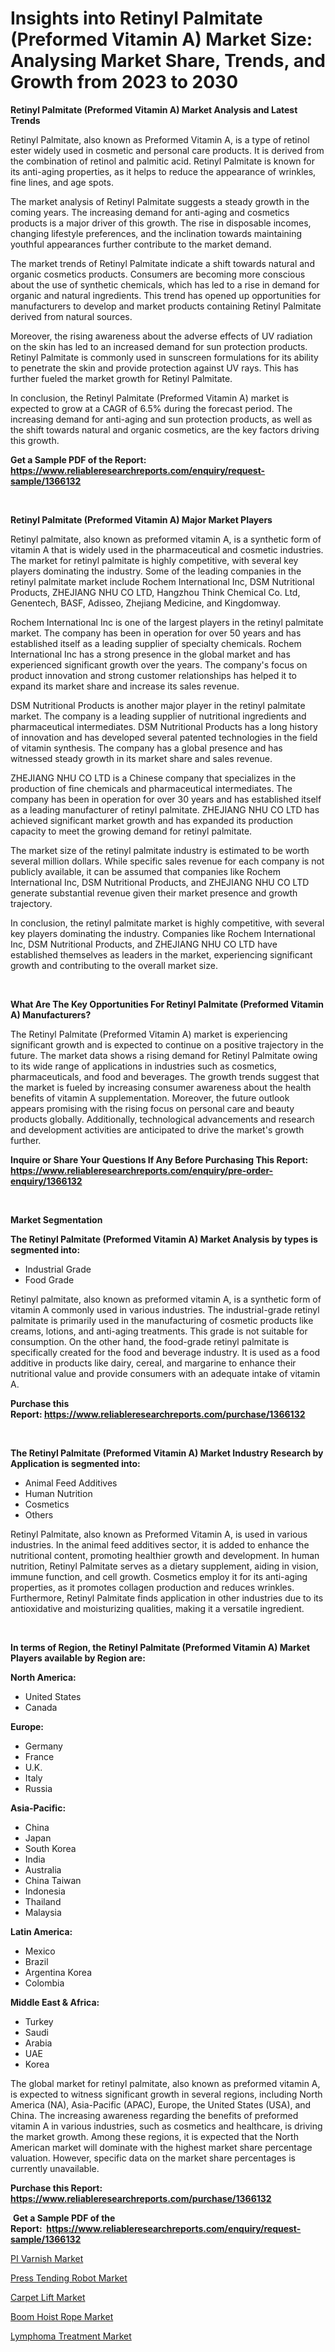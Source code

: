 <p><h1>Insights into Retinyl Palmitate (Preformed Vitamin A) Market Size: Analysing Market Share, Trends, and Growth from 2023 to 2030</h1></p><p><strong>Retinyl Palmitate (Preformed Vitamin A) Market Analysis and Latest Trends</strong></p>
<p><p>Retinyl Palmitate, also known as Preformed Vitamin A, is a type of retinol ester widely used in cosmetic and personal care products. It is derived from the combination of retinol and palmitic acid. Retinyl Palmitate is known for its anti-aging properties, as it helps to reduce the appearance of wrinkles, fine lines, and age spots.</p><p>The market analysis of Retinyl Palmitate suggests a steady growth in the coming years. The increasing demand for anti-aging and cosmetics products is a major driver of this growth. The rise in disposable incomes, changing lifestyle preferences, and the inclination towards maintaining youthful appearances further contribute to the market demand.</p><p>The market trends of Retinyl Palmitate indicate a shift towards natural and organic cosmetics products. Consumers are becoming more conscious about the use of synthetic chemicals, which has led to a rise in demand for organic and natural ingredients. This trend has opened up opportunities for manufacturers to develop and market products containing Retinyl Palmitate derived from natural sources.</p><p>Moreover, the rising awareness about the adverse effects of UV radiation on the skin has led to an increased demand for sun protection products. Retinyl Palmitate is commonly used in sunscreen formulations for its ability to penetrate the skin and provide protection against UV rays. This has further fueled the market growth for Retinyl Palmitate.</p><p>In conclusion, the Retinyl Palmitate (Preformed Vitamin A) market is expected to grow at a CAGR of 6.5% during the forecast period. The increasing demand for anti-aging and sun protection products, as well as the shift towards natural and organic cosmetics, are the key factors driving this growth.</p></p>
<p><strong>Get a Sample PDF of the Report:&nbsp; <a href="https://www.reliableresearchreports.com/enquiry/request-sample/1366132">https://www.reliableresearchreports.com/enquiry/request-sample/1366132</a></strong></p>
<p>&nbsp;</p>
<p><strong>Retinyl Palmitate (Preformed Vitamin A) Major Market Players</strong></p>
<p><p>Retinyl palmitate, also known as preformed vitamin A, is a synthetic form of vitamin A that is widely used in the pharmaceutical and cosmetic industries. The market for retinyl palmitate is highly competitive, with several key players dominating the industry. Some of the leading companies in the retinyl palmitate market include Rochem International Inc, DSM Nutritional Products, ZHEJIANG NHU CO LTD, Hangzhou Think Chemical Co. Ltd, Genentech, BASF, Adisseo, Zhejiang Medicine, and Kingdomway.</p><p>Rochem International Inc is one of the largest players in the retinyl palmitate market. The company has been in operation for over 50 years and has established itself as a leading supplier of specialty chemicals. Rochem International Inc has a strong presence in the global market and has experienced significant growth over the years. The company's focus on product innovation and strong customer relationships has helped it to expand its market share and increase its sales revenue.</p><p>DSM Nutritional Products is another major player in the retinyl palmitate market. The company is a leading supplier of nutritional ingredients and pharmaceutical intermediates. DSM Nutritional Products has a long history of innovation and has developed several patented technologies in the field of vitamin synthesis. The company has a global presence and has witnessed steady growth in its market share and sales revenue.</p><p>ZHEJIANG NHU CO LTD is a Chinese company that specializes in the production of fine chemicals and pharmaceutical intermediates. The company has been in operation for over 30 years and has established itself as a leading manufacturer of retinyl palmitate. ZHEJIANG NHU CO LTD has achieved significant market growth and has expanded its production capacity to meet the growing demand for retinyl palmitate.</p><p>The market size of the retinyl palmitate industry is estimated to be worth several million dollars. While specific sales revenue for each company is not publicly available, it can be assumed that companies like Rochem International Inc, DSM Nutritional Products, and ZHEJIANG NHU CO LTD generate substantial revenue given their market presence and growth trajectory.</p><p>In conclusion, the retinyl palmitate market is highly competitive, with several key players dominating the industry. Companies like Rochem International Inc, DSM Nutritional Products, and ZHEJIANG NHU CO LTD have established themselves as leaders in the market, experiencing significant growth and contributing to the overall market size.</p></p>
<p>&nbsp;</p>
<p><strong>What Are The Key Opportunities For Retinyl Palmitate (Preformed Vitamin A) Manufacturers?</strong></p>
<p><p>The Retinyl Palmitate (Preformed Vitamin A) market is experiencing significant growth and is expected to continue on a positive trajectory in the future. The market data shows a rising demand for Retinyl Palmitate owing to its wide range of applications in industries such as cosmetics, pharmaceuticals, and food and beverages. The growth trends suggest that the market is fueled by increasing consumer awareness about the health benefits of vitamin A supplementation. Moreover, the future outlook appears promising with the rising focus on personal care and beauty products globally. Additionally, technological advancements and research and development activities are anticipated to drive the market's growth further.</p></p>
<p><strong>Inquire or Share Your Questions If Any Before Purchasing This Report: <a href="https://www.reliableresearchreports.com/enquiry/pre-order-enquiry/1366132">https://www.reliableresearchreports.com/enquiry/pre-order-enquiry/1366132</a></strong></p>
<p>&nbsp;</p>
<p><strong>Market Segmentation</strong></p>
<p><strong>The Retinyl Palmitate (Preformed Vitamin A) Market Analysis by types is segmented into:</strong></p>
<p><ul><li>Industrial Grade</li><li>Food Grade</li></ul></p>
<p><p>Retinyl palmitate, also known as preformed vitamin A, is a synthetic form of vitamin A commonly used in various industries. The industrial-grade retinyl palmitate is primarily used in the manufacturing of cosmetic products like creams, lotions, and anti-aging treatments. This grade is not suitable for consumption. On the other hand, the food-grade retinyl palmitate is specifically created for the food and beverage industry. It is used as a food additive in products like dairy, cereal, and margarine to enhance their nutritional value and provide consumers with an adequate intake of vitamin A.</p></p>
<p><strong>Purchase this Report:&nbsp;<a href="https://www.reliableresearchreports.com/purchase/1366132">https://www.reliableresearchreports.com/purchase/1366132</a></strong></p>
<p>&nbsp;</p>
<p><strong>The Retinyl Palmitate (Preformed Vitamin A) Market Industry Research by Application is segmented into:</strong></p>
<p><ul><li>Animal Feed Additives</li><li>Human Nutrition</li><li>Cosmetics</li><li>Others</li></ul></p>
<p><p>Retinyl Palmitate, also known as Preformed Vitamin A, is used in various industries. In the animal feed additives sector, it is added to enhance the nutritional content, promoting healthier growth and development. In human nutrition, Retinyl Palmitate serves as a dietary supplement, aiding in vision, immune function, and cell growth. Cosmetics employ it for its anti-aging properties, as it promotes collagen production and reduces wrinkles. Furthermore, Retinyl Palmitate finds application in other industries due to its antioxidative and moisturizing qualities, making it a versatile ingredient.</p></p>
<p>&nbsp;</p>
<p><strong>In terms of Region, the Retinyl Palmitate (Preformed Vitamin A) Market Players available by Region are:</strong></p>
<p>
    <p> <strong> North America: </strong>
        <ul>
            <li>United States</li>
            <li>Canada</li>
        </ul>
        </p> 
    <p> <strong> Europe: </strong>
        <ul>
            <li>Germany</li>
            <li>France</li>
            <li>U.K.</li>
            <li>Italy</li>
            <li>Russia</li>
        </ul>
        </p> 
    <p> <strong> Asia-Pacific: </strong>
        <ul>
            <li>China</li>
            <li>Japan</li>
            <li>South Korea</li>
            <li>India</li>
            <li>Australia</li>
            <li>China Taiwan</li>
            <li>Indonesia</li>
            <li>Thailand</li>
            <li>Malaysia</li>
        </ul>
        </p> 
    <p> <strong> Latin America: </strong>
        <ul>
            <li>Mexico</li>
            <li>Brazil</li>
            <li>Argentina Korea</li>
            <li>Colombia</li>
        </ul>
        </p> 
    <p> <strong> Middle East & Africa: </strong>
        <ul>
            <li>Turkey</li>
            <li>Saudi</li>
            <li>Arabia</li>
            <li>UAE</li>
            <li>Korea</li>
        </ul>
    </p>
    </p>
<p><p>The global market for retinyl palmitate, also known as preformed vitamin A, is expected to witness significant growth in several regions, including North America (NA), Asia-Pacific (APAC), Europe, the United States (USA), and China. The increasing awareness regarding the benefits of preformed vitamin A in various industries, such as cosmetics and healthcare, is driving the market growth. Among these regions, it is expected that the North American market will dominate with the highest market share percentage valuation. However, specific data on the market share percentages is currently unavailable.</p></p>
<p><strong>Purchase this Report: <a href="https://www.reliableresearchreports.com/purchase/1366132">https://www.reliableresearchreports.com/purchase/1366132</a></strong></p>
<p>&nbsp;<strong>Get a Sample PDF of the Report:&nbsp;&nbsp;<a href="https://www.reliableresearchreports.com/enquiry/request-sample/1366132">https://www.reliableresearchreports.com/enquiry/request-sample/1366132</a></strong></p>
<p><strong></strong></p>
<p><p><a href="https://github.com/AKSHATREPORTPRIME/Market-Research-Report-List-1/blob/main/pi-varnish-market.md">PI Varnish Market</a></p><p><a href="https://github.com/Chiragrp26/Market-Research-Report-List-1/blob/main/press-tending-robot-market.md">Press Tending Robot Market</a></p><p><a href="https://www.linkedin.com/pulse/carpet-lift-market-research-report-provides-thorough-industry-s29hc/">Carpet Lift Market</a></p><p><a href="https://www.linkedin.com/pulse/boom-hoist-rope-market-insights-players-forecast-till-upgmc/">Boom Hoist Rope Market</a></p><p><a href="https://medium.com/@helalkhan4512/lymphoma-treatment-market-size-cagr-trends-2024-2030-16f163fcf63c">Lymphoma Treatment Market</a></p></p>